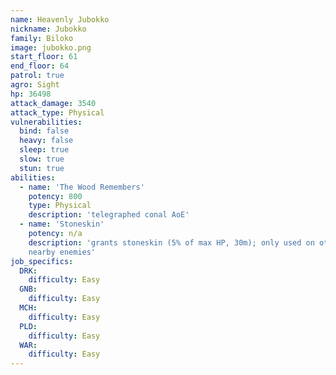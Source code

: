 ```yaml
---
name: Heavenly Jubokko
nickname: Jubokko
family: Biloko
image: jubokko.png
start_floor: 61
end_floor: 64
patrol: true
agro: Sight
hp: 36498
attack_damage: 3540
attack_type: Physical
vulnerabilities:
  bind: false
  heavy: false
  sleep: true
  slow: true
  stun: true
abilities:
  - name: 'The Wood Remembers'
    potency: 800
    type: Physical
    description: 'telegraphed conal AoE'
  - name: 'Stoneskin'
    potency: n/a
    description: 'grants stoneskin (5% of max HP, 30m); only used on other
    nearby enemies'
job_specifics:
  DRK:
    difficulty: Easy
  GNB:
    difficulty: Easy
  MCH:
    difficulty: Easy
  PLD:
    difficulty: Easy
  WAR:
    difficulty: Easy
---
```

